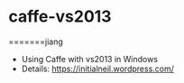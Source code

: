 caffe-vs2013
==========
=======jiang

- Using Caffe with vs2013 in Windows
- Details: https://initialneil.wordpress.com/
